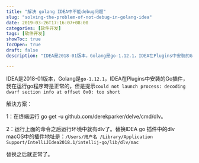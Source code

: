 ```yaml
---
title: "解决 golang IDEA中不能debug问题"
slug: "solving-the-problem-of-not-debug-in-golang-idea"
date: 2019-03-26T17:16:07+08:00
categories: [软件开发]
tags: [软件开发]
showToc: true
TocOpen: true
draft: false
description: "IDEA是2018-01版本，Golang是go-1.12.1，IDEA在Plugins中安裝的Go插件，我在运行go程序時是正常的，但是提"

---
```

                
IDEA是2018-01版本，Golang是`go-1.12.1`，IDEA在Plugins中安裝的Go插件，我在运行go程序時是正常的，但是提示`could not launch process: decoding dwarf section info at offset 0x0: too short`


解決方案：

1：在终端运行  go get -u github.com/derekparker/delve/cmd/dlv。

2：运行上面的命令之后运行环境中就有dlv了。替换IDEA go 插件中的dlv macOS中的插件地址是：`/Users/用户名 /Library/Application Support/IntelliJIdea2018.1/intellij-go/lib/dlv/mac`

替换之后就正常了。